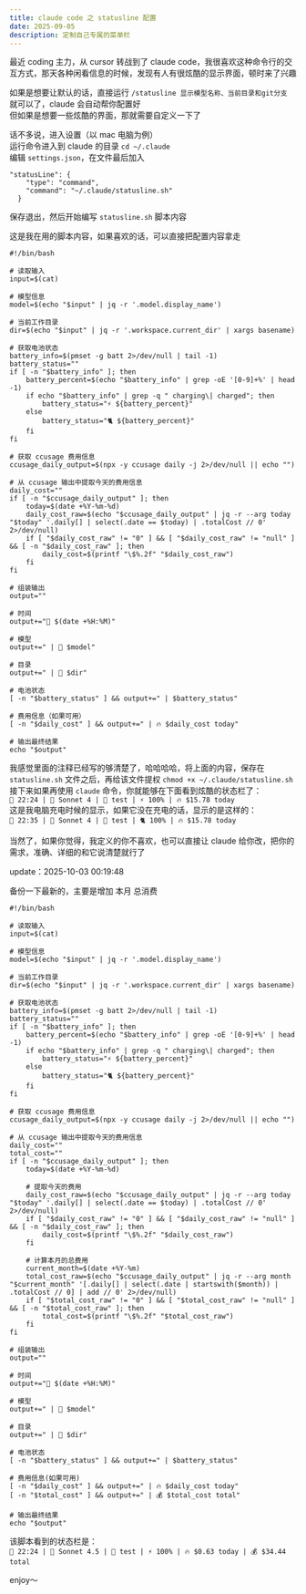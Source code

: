 ```yaml
---
title: claude code 之 statusline 配置
date: 2025-09-05
description: 定制自己专属的菜单栏
---
```


最近 coding 主力，从 cursor 转战到了 claude code，我很喜欢这种命令行的交互方式，那天各种闲看信息的时候，发现有人有很炫酷的显示界面，顿时来了兴趣

如果是想要让默认的话，直接运行 `/statusline 显示模型名称、当前目录和git分支` 就可以了，claude 会自动帮你配置好   
但如果是想要一些炫酷的界面，那就需要自定义一下了

话不多说，进入设置（以 mac 电脑为例）   
运行命令进入到 claude 的目录  `cd ~/.claude`   
编辑 `settings.json`，在文件最后加入   
```
"statusLine": {
    "type": "command",
    "command": "~/.claude/statusline.sh"
  }
```

保存退出，然后开始编写 `statusline.sh` 脚本内容

这是我在用的脚本内容，如果喜欢的话，可以直接把配置内容拿走

```
#!/bin/bash

# 读取输入
input=$(cat)

# 模型信息
model=$(echo "$input" | jq -r '.model.display_name')

# 当前工作目录
dir=$(echo "$input" | jq -r '.workspace.current_dir' | xargs basename)

# 获取电池状态
battery_info=$(pmset -g batt 2>/dev/null | tail -1)
battery_status=""
if [ -n "$battery_info" ]; then
    battery_percent=$(echo "$battery_info" | grep -oE '[0-9]+%' | head -1)
    if echo "$battery_info" | grep -q " charging\| charged"; then
        battery_status="⚡️ ${battery_percent}"
    else
        battery_status="🐈 ${battery_percent}"
    fi
fi

# 获取 ccusage 费用信息
ccusage_daily_output=$(npx -y ccusage daily -j 2>/dev/null || echo "")

# 从 ccusage 输出中提取今天的费用信息
daily_cost=""
if [ -n "$ccusage_daily_output" ]; then
    today=$(date +%Y-%m-%d)
    daily_cost_raw=$(echo "$ccusage_daily_output" | jq -r --arg today "$today" '.daily[] | select(.date == $today) | .totalCost // 0' 2>/dev/null)
    if [ "$daily_cost_raw" != "0" ] && [ "$daily_cost_raw" != "null" ] && [ -n "$daily_cost_raw" ]; then
        daily_cost=$(printf "\$%.2f" "$daily_cost_raw")
    fi
fi

# 组装输出
output=""

# 时间
output+="🦉 $(date +%H:%M)"

# 模型
output+=" | 🍭 $model"

# 目录
output+=" | 🎯 $dir"

# 电池状态
[ -n "$battery_status" ] && output+=" | $battery_status"

# 费用信息（如果可用）
[ -n "$daily_cost" ] && output+=" | 🔥 $daily_cost today"

# 输出最终结果
echo "$output"
```

我感觉里面的注释已经写的够清楚了，哈哈哈哈，将上面的内容，保存在 `statusline.sh` 文件之后，再给该文件提权 `chmod +x ~/.claude/statusline.sh`   
接下来如果再使用 `claude` 命令，你就能够在下面看到炫酷的状态栏了：   
`🦉 22:24 | 🍭 Sonnet 4 | 🎯 test | ⚡️ 100% | 🔥 $15.78 today`   
这是我电脑充电时候的显示，如果它没在充电的话，显示的是这样的：   
`🦉 22:35 | 🍭 Sonnet 4 | 🎯 test | 🐈 100% | 🔥 $15.78 today`

当然了，如果你觉得，我定义的你不喜欢，也可以直接让 claude 给你改，把你的需求，准确、详细的和它说清楚就行了

update：2025-10-03 00:19:48

备份一下最新的，主要是增加 本月 总消费

```
#!/bin/bash

# 读取输入
input=$(cat)

# 模型信息
model=$(echo "$input" | jq -r '.model.display_name')

# 当前工作目录
dir=$(echo "$input" | jq -r '.workspace.current_dir' | xargs basename)

# 获取电池状态
battery_info=$(pmset -g batt 2>/dev/null | tail -1)
battery_status=""
if [ -n "$battery_info" ]; then
    battery_percent=$(echo "$battery_info" | grep -oE '[0-9]+%' | head -1)
    if echo "$battery_info" | grep -q " charging\| charged"; then
        battery_status="⚡️ ${battery_percent}"
    else
        battery_status="🐈 ${battery_percent}"
    fi
fi

# 获取 ccusage 费用信息
ccusage_daily_output=$(npx -y ccusage daily -j 2>/dev/null || echo "")

# 从 ccusage 输出中提取今天的费用信息
daily_cost=""
total_cost=""
if [ -n "$ccusage_daily_output" ]; then
    today=$(date +%Y-%m-%d)

    # 提取今天的费用
    daily_cost_raw=$(echo "$ccusage_daily_output" | jq -r --arg today "$today" '.daily[] | select(.date == $today) | .totalCost // 0' 2>/dev/null)
    if [ "$daily_cost_raw" != "0" ] && [ "$daily_cost_raw" != "null" ] && [ -n "$daily_cost_raw" ]; then
        daily_cost=$(printf "\$%.2f" "$daily_cost_raw")
    fi

    # 计算本月的总费用
    current_month=$(date +%Y-%m)
    total_cost_raw=$(echo "$ccusage_daily_output" | jq -r --arg month "$current_month" '[.daily[] | select(.date | startswith($month)) | .totalCost // 0] | add // 0' 2>/dev/null)
    if [ "$total_cost_raw" != "0" ] && [ "$total_cost_raw" != "null" ] && [ -n "$total_cost_raw" ]; then
        total_cost=$(printf "\$%.2f" "$total_cost_raw")
    fi
fi

# 组装输出
output=""

# 时间
output+="🦉 $(date +%H:%M)"

# 模型
output+=" | 🍭 $model"

# 目录
output+=" | 🎯 $dir"

# 电池状态
[ -n "$battery_status" ] && output+=" | $battery_status"

# 费用信息(如果可用)
[ -n "$daily_cost" ] && output+=" | 🔥 $daily_cost today"
[ -n "$total_cost" ] && output+=" | 💰 $total_cost total"

# 输出最终结果
echo "$output"
```

该脚本看到的状态栏是：   
`🦉 22:24 | 🍭 Sonnet 4.5 | 🎯 test | ⚡️ 100% | 🔥 $0.63 today | 💰 $34.44 total` 

enjoy～